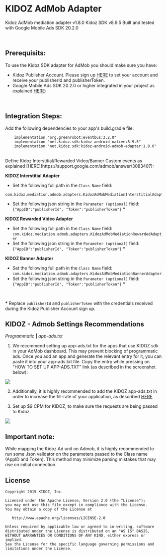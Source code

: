 




# KIDOZ AdMob Adapter
Kidoz AdMob mediation adapter v1.8.0 
Kidoz SDK v8.9.5
Built and tested with Google Mobile Ads SDK 20.2.0

</br>

## Prerequisits: ##
To use the Kidoz SDK adapter for AdMob you should make sure you have:
* Kidoz Publisher Account. Please sign up [HERE](http://accounts.kidoz.net/publishers/register?utm_source=&utm_content=&utm_campaign=&utm_medium=) to set your account and receive your publisherId and publisherToken.
* Google Mobile Ads SDK 20.2.0 or higher integrated in your project as explained [HERE](https://developers.google.com/admob/android/quick-start):

</br>

## Integration Steps: ##
Add the following dependencies to your app's build.gradle file:
```
    implementation "org.greenrobot:eventbus:3.2.0"
    implementation "net.kidoz.sdk:kidoz-android-native:8.9.5"
    implementation "net.kidoz.sdk:kidoz-android-admob-adapter:1.8.0"
```

<BR>
Define Kidoz Interstitial/Rewarded Video/Banner Custom events as explained [HERE](https://support.google.com/admob/answer/3083407):
 
**KIDOZ Interstitial Adapter**
* Set the following full path in the `Class Name` field: </br>
```
com.kidoz.mediation.admob.adapters.KidozAdMobMediationInterstitialAdapter
```
* Set the following json string in the `Parameter (optional)` field: </br>
`{"AppID":"publisherId", "Token":"publisherToken"}` <B>*</B>

**KIDOZ Rewarded Video Adapter**
* Set the following full path in the `Class Name` field: </br>
`com.kidoz.mediation.admob.adapters.KidozAdMobMediationRewardedAdapter`
* Set the following json string in the `Parameter (optional)` field: </br>
`{"AppID":"publisherId", "Token":"publisherToken"}` <B>*</B>

**KIDOZ Banner Adapter**
* Set the following full path in the `Class Name` field: </br>
`com.kidoz.mediation.admob.adapters.KidozAdMobMediationBannerAdapter`
* Set the following json string in the `Parameter (optional)` field: </br>
`{"AppID":"publisherId", "Token":"publisherToken"}` <B>*</B>
</br>

<B>*</B> Replace `publisherId` and `publisherToken` with the credentials received during the Kidoz Publisher Account sign up.


## KIDOZ - Admob Settings Recommendations ##

_Programmatic_ **|** _app-ads.txt_

1. We recommend setting up app-ads.txt for the apps that use KIDOZ sdk in your AdMob dashboard. This may prevent blocking of programmatic ads.
Once you add an app and generate the relevant entry for it, you can paste it into your app-ads.txt file. Copy the entry while pressing on "HOW TO SET UP APP-ADS.TXT" link (as described in the screenshot below):

<p align="left">
  <img src="https://cdn.kidoz.net/new/sdk/GITHUB_GRAPHICS/KIDOZ_SDK_Documentaions/admob_app_ads_txt2.png" />
</p>

2. Additionally, it is highly recommended to add the KIDOZ app-ads.txt in order to increase the fill-rate of your application, as described [HERE](https://kidoz.net/introappadstext)

3. Set up $9 CPM for KIDOZ, to make sure the requests are being passed to Kidoz.

<p align="left">
  <img src="https://cdn.kidoz.net/new/sdk/GITHUB_GRAPHICS/KIDOZ_SDK_Documentaions/admob_adsources_waterfall.png" />
</p>

## Important note: ##
While mapping the Kidoz Ad unit on Admob, it is highly recommended to run some Json validator on the parameters passed to the Class name (AppID and Token). This method may minimize parsing mistakes that may rise on initial connection.


License
--------

    Copyright 2015 KIDOZ, Inc.

    Licensed under the Apache License, Version 2.0 (the "License");
    you may not use this file except in compliance with the License.
    You may obtain a copy of the License at

       http://www.apache.org/licenses/LICENSE-2.0

    Unless required by applicable law or agreed to in writing, software
    distributed under the License is distributed on an "AS IS" BASIS,
    WITHOUT WARRANTIES OR CONDITIONS OF ANY KIND, either express or implied.
    See the License for the specific language governing permissions and
    limitations under the License.

